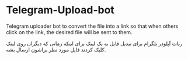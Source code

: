 # Telegram-Upload-bot
Telegram uploader bot to convert the file into a link so that when others click on the link, the desired file will be sent to them.

ربات آپلودر تلگرام برای تبدیل فایل به یک لینک برای اینکه زمانی که دیگران روی لینک کلیک کردند فایل مورد نظر براشون ارسال بشه.
